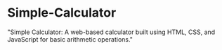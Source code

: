 # Simple-Calculator
"Simple Calculator: A web-based calculator built using HTML, CSS, and JavaScript for basic arithmetic operations."
